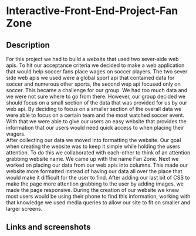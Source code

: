 # Interactive-Front-End-Project-Fan Zone

## Description
For this project we had to build a website that used two sever-side web apis. To hit our acceptance criteria we decided to make a web application that would help soccer fans place wages on soccer players.
The two sever side web apis we used were a global sport api that contained data for soccer and numerous other sports, the second wep api focused only on soccer. 
This became a challenge for our group. We had too much data and we were not sure where to go from there. However, our group decided we should focus on a small section of the data that was provided for us by our web api.
By deciding to focus on a smaller section of the overall data we were able to focus on a certain team and the most watched soccer event. With that we were able to give our users an easy website that provides the information that our users would need quick access to when placing their wagers.  
After collecting our data we moved into formatting the website. Our goal when creating the website was to keep it simple while holding the users attention. To do this we collaborated with each-other to think of an attention grabbing website name. We came up with the name Fan Zone.
Next we worked on placing our data from our web apis into columns. This made our website more formatted instead of having our data all over the place that would make it difficult for the user to find.
After adding our last bit of CSS to make the page more attention grabbing to the user by adding images, we made the page responsive. During the creation of our website we knew most users would be using their phone to find this information, working with that knowledge we used media queries to allow our site to fit on smaller and larger screens.

## Links and screenshots

